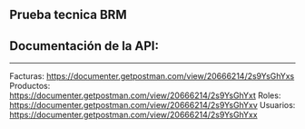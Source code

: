 ## Prueba tecnica BRM
## Documentación de la API:
---
Facturas: https://documenter.getpostman.com/view/20666214/2s9YsGhYxs
Productos: https://documenter.getpostman.com/view/20666214/2s9YsGhYxt
Roles: https://documenter.getpostman.com/view/20666214/2s9YsGhYxv
Usuarios: https://documenter.getpostman.com/view/20666214/2s9YsGhYxx

